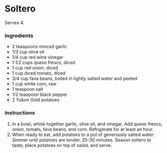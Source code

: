 # Soltero

Serves 4.

### Ingredients

- 2 teaspoons minced garlic
- 1/3 cup olive oil
- 1/4 cup red wine vinegar
- 1 1/2 cups queso fresco, diced
- 1 cup red onion, diced
- 1 cup diced tomato, diced
- 3/4 cup fava beans, boiled in lightly salted water and peeled
- 1 cup white corn, raw
- 1 teaspoon salt
- 1/2 teaspoon black pepper
- 2 Yukon Gold potatoes

### Instructions

1. In a bowl, whisk together garlic, olive oil, and vinegar. Add queso fresco, onion, tomato, fava beans, and corn. Refrigerate for at least an hour.
2. When ready to eat, add potatoes to a pot of generously salted water. Simmer until potatoes are tender, 25-30 minutes. Season soltero to taste, place potatoes on top of salad, and serve.

